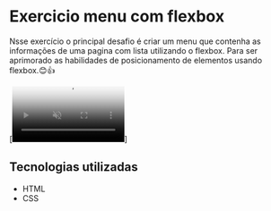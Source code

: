 # Exercicio menu com flexbox

Nsse exercício o principal desafio é criar um menu que contenha as informações de uma pagina com lista utilizando o flexbox. Para ser aprimorado as habilidades de posicionamento de elementos usando flexbox.😊👍


[<video src="./exercicio-1-menu-com-flexbox.mp4" width="200" controls autoplay muted loop poster="images/thumb.jpg" alt="video do meu projeto"></video>] 

## Tecnologias utilizadas
- HTML
- CSS

